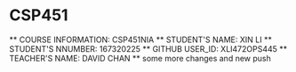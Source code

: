 # CSP451
** COURSE INFORMATION: CSP451NIA ** STUDENT'S NAME: XIN LI ** STUDENT'S NNUMBER: 167320225 ** GITHUB USER_ID: XLI472OPS445 ** TEACHER'S NAME: DAVID CHAN ** some more changes and new push

